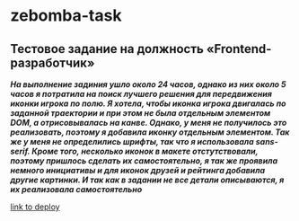 # zebomba-task
## Тестовое задание на должность «Frontend-разработчик»

***На выполнение задиния ушло около 24 часов, однако из них около 5 часов я потратила на поиск лучшего решения для передвижения иконки игрока по полю. Я хотела, чтобы иконка игрока двигалась по заданной траектории и при этом не была отдельным элементом DOM, а отрисовывалась на канве. Однако, у меня не получилось это реализовать, поэтому я добавила иконку отдельным элементом.
Так же у меня не определились шрифты, так что я использовала sans-serif.
Кроме того, несколько иконок в макете отстутствовали, поэтому пришлось сделать их самостоятельно, я так же проявила немного инициативы и для иконок друзей и рейтинга добавила другие картинки. И так как в задании не все детали описываются, я их реализовала самостоятельно***  

[link to deploy](https://zebomba-task.netlify.app/)


